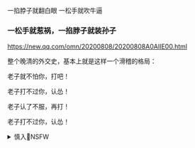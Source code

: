一掐脖子就翻白眼 一松手就吹牛逼

### 一松手就惹祸，一掐脖子就装孙子
https://new.qq.com/omn/20200808/20200808A0AIIE00.html

整个晚清的外交史，基本上就是这样一个滑稽的格局：

老子就不怕你，打吧！

老子打不过你，认怂！

老子认了不服，再打！

老子打不过你，认怂！

<details><summary>慎入🔞NSFW</summary>

Not Safe For Work
![](https://upload.wikimedia.org/wikipedia/commons/thumb/d/d3/Biohazard_Symbol_Specification.png/210px-Biohazard_Symbol_Specification.png)

<details><summary><b>风险自理Use At Your Own Risk🈲</summary>

### 传zgb戴河h议定“3软3硬z策 网络炸锅
https://news.creaders.net/china/2020/08/12/2255898.html

一掐脖子就下跪，一松手就耍流氓！

</details>
</details>
